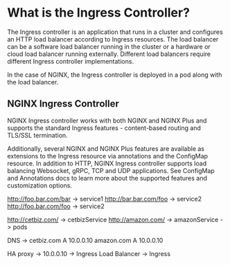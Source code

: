 # What is the Ingress Controller?
The Ingress controller is an application that runs in a cluster and configures an HTTP load balancer according to Ingress resources. The load balancer can be a software load balancer running in the cluster or a hardware or cloud load balancer running externally. Different load balancers require different Ingress controller implementations.

In the case of NGINX, the Ingress controller is deployed in a pod along with the load balancer.

## NGINX Ingress Controller
NGINX Ingress controller works with both NGINX and NGINX Plus and supports the standard Ingress features - content-based routing and TLS/SSL termination.

Additionally, several NGINX and NGINX Plus features are available as extensions to the Ingress resource via annotations and the ConfigMap resource. In addition to HTTP, NGINX Ingress controller supports load balancing Websocket, gRPC, TCP and UDP applications. See ConfigMap and Annotations docs to learn more about the supported features and customization options.



http://foo.bar.com/bar -> service1
http://bar.bar.com/foo -> service2
http://foo.bar.com/foo -> service2


http://cetbiz.com/ -> cetbizService 
http://amazon.com/ -> amazonService -> pods 

DNS -> 
  cetbiz.com  A   10.0.0.10 
  amazon.com  A   10.0.0.10 

HA proxy ->  10.0.0.10 -> Ingress 
Load Balancer ->  Ingress 
